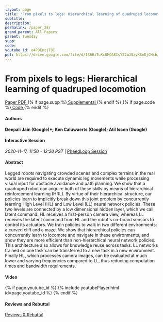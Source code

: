 ```yaml
---
layout: page
title: "From pixels to legs: Hierarchical learning of quadruped locomotion"
subtitle: 
description:
permalink: /paper_28/
grand_parent: All Papers
parent: Tuesday
supp: 
code: 
youtube_id: o4PDEnqjT0I
pdf: https://drive.google.com/file/d/1B6HiTuKc8MOA8CsY32uJSzyKSnDjCHsb/view
---
```


# From pixels to legs: Hierarchical learning of quadruped locomotion

<a href="https://drive.google.com/file/d/1B6HiTuKc8MOA8CsY32uJSzyKSnDjCHsb/view" target="_blank" rel="noopener noreferrer" class="btn btn-blue"><i class="fa fa-file-text-o" aria-hidden="true"></i> Paper PDF </a> {% if page.supp %}<a href="" target="_blank" rel="noopener noreferrer" class="btn btn-green"><i class="fa fa-file-text-o" aria-hidden="true"></i> Supplemental </a>{% endif %} {% if page.code %}<a href="" target="_blank" rel="noopener noreferrer" class="btn"><i class="fa fa-github" aria-hidden="true"></i> Code </a>{% endif %} 

#### Authors
**Deepali Jain (Google)*; Ken Caluwaerts (Google); Atil Iscen (Google)**

#### Interactive Session
<em>2020-11-17, 11:50 - 12:20 PST </em> | <a href="https://pheedloop.com/corl2020/virtual/?page=sessions&section=SES04VT85T31QRNE4" target="_blank" rel="noopener noreferrer"> PheedLoop Session <i class="fa fa-external-link" aria-hidden="true"></i> </a> 

#### Abstract
Legged robots navigating crowded scenes and complex terrains in the real world are required to execute dynamic leg movements while processing visual input for obstacle avoidance and path planning. We show that a quadruped robot can acquire both of these skills by means of hierarchical reinforcement learning (HRL). By virtue of their hierarchical structure, our policies learn to implicitly break down this joint problem by concurrently learning High Level (HL) and Low Level (LL) neural network policies. These two levels are connected by a low dimensional hidden layer, which we call latent command. HL receives a first-person camera view, whereas LL receives the latent command from HL and the robot's on-board sensors to control its actuators. We train policies to walk in two different environments: a curved cliff and a maze. We show that hierarchical policies can concurrently learn to locomote and navigate in these environments, and show they are more efficient than non-hierarchical neural network policies. This architecture also allows for knowledge reuse across tasks. LL networks trained on one task can be transferred to a new task in a new environment. Finally HL, which processes camera images, can be evaluated at much lower and varying frequencies compared to LL, thus reducing computation times and bandwidth requirements.

#### Video
{% if page.youtube_id %}
{% include youtubePlayer.html id=page.youtube_id %}
{% endif %}

#### Reviews and Rebuttal
<a href="https://drive.google.com/file/d/183VGipuP_LP_J6-deZXQkqbCArFdwIiE/view" target="_blank" rel="noopener noreferrer" class="btn btn-purple"><i class="fa fa-pencil-square-o" aria-hidden="true"></i> Reviews & Rebuttal </a>

